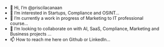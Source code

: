 - 👋 Hi, I’m @priscilacanaan
- 👀 I’m interested in Startups, Compliance and OSINT...
- 🌱 I’m currently a work in progress of Marketing to IT professional course...
- 💞️ I’m looking to collaborate on with AI, SaaS, Compliance, Marketing and Business projects ...
- 📫 How to reach me here on Github or LinkedIn...

<!---
priscilaoliver/priscilaoliver is a ✨ special ✨ repository because its `README.md` (this file) appears on your GitHub profile.
You can click the Preview link to take a look at your changes.
--->
